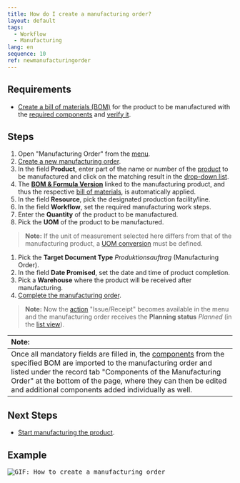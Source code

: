 ```yaml
---
title: How do I create a manufacturing order?
layout: default
tags:
  - Workflow
  - Manufacturing
lang: en
sequence: 10
ref: newmanufacturingorder
---
```


## Requirements
- [Create a bill of materials (BOM)](Create_BOM) for the product to be manufactured with the [required components](add_bom_components) and [verify it](verify_bom).

## Steps
1. Open "Manufacturing Order" from the [menu](Menu).
1. [Create a new manufacturing order](New_Record_Window).
1. In the field **Product**, enter part of the name or number of the [product](NewProduct) to be manufactured and click on the matching result in the <a href="Keyboard_shortcuts_reference#dropdown" title="Dynamic Search Box (Autocompletion)">drop-down list</a>.
1. The [**BOM & Formula Version**](create_bom_version) linked to the manufacturing product, and thus the respective [bill of materials](Create_BOM), is automatically applied.
1. In the field **Resource**, pick the designated production facility/line.
1. In the field **Workflow**, set the required manufacturing work steps.
1. Enter the **Quantity** of the product to be manufactured.
1. Pick the **UOM** of the product to be manufactured.
 >**Note:** If the unit of measurement selected here differs from that of the manufacturing product, a [UOM conversion](Convert_UOMs) must be defined.

1. Pick the **Target Document Type** *Produktionsauftrag* (Manufacturing Order).
1. In the field **Date Promised**, set the date and time of product completion.
1. Pick a **Warehouse** where the product will be received after manufacturing.
1. [Complete the manufacturing order](DocumentProcessingComplete).
 >**Note:** Now the [action](StartAction#actions-menu) "Issue/Receipt" becomes available in the menu and the manufacturing order receives the **Planning status** *Planned* (in the [list view](ViewModes#list-view)).

| **Note:** |
| :--- |
| Once all mandatory fields are filled in, the [components](add_bom_components) from the specified BOM are imported to the manufacturing order and listed under the record tab "Components of the Manufacturing Order" at the bottom of the page, where they can then be edited and additional components added individually as well. |

## Next Steps
- [Start manufacturing the product](ProductionCompletion).

## Example
<kbd><img src="assets/NewManufacturingOrder.gif" alt="GIF: How to create a manufacturing order"></kbd>

